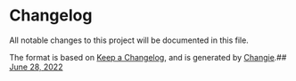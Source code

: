 # Changelog
All notable changes to this project will be documented in this file.

The format is based on [Keep a Changelog](https://keepachangelog.com/en/1.0.0/),
and is generated by [Changie](https://github.com/miniscruff/changie).## [June 28, 2022]((https://github.com/OpsLevel/opslevel-common/compare/v0.0.0...v2022.6.28))
